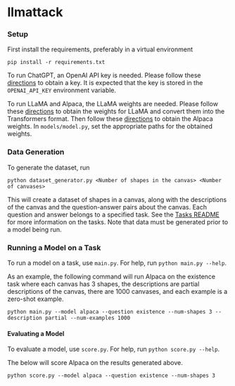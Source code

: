 # llmattack

### Setup
First install the requirements, preferably in a virtual environment
```
pip install -r requirements.txt
```

To run ChatGPT, an OpenAI API key is needed. Please follow these [directions](https://platform.openai.com/docs/guides/production-best-practices/api-keys) to obtain a key. It is expected that the key is stored in the `OPENAI_API_KEY` environment variable. 

To run LLaMA and Alpaca, the LLaMA weights are needed. Please follow these [directions](https://huggingface.co/docs/transformers/main/en/model_doc/llama) to obtain the weights for LLaMA and convert them into the Transformers format. Then follow these [directions](https://github.com/tatsu-lab/stanford_alpaca#recovering-alpaca-weights) to obtain the Alpaca weights. In `models/model.py`, set the appropriate paths for the obtained weights. 


### Data Generation
To generate the dataset, run 
```
python dataset_generator.py <Number of shapes in the canvas> <Number of canvases>
```
This will create a dataset of shapes in a canvas, along with the descriptions of the canvas and the question-answer pairs about the canvas. Each question and answer belongs to a specified task. See the [Tasks README](datasets/tasks/README.md) for more information on the tasks. Note that data must be generated prior to a model being run. 


### Running a Model on a Task
To run a model on a task, use `main.py`. For help, run `python main.py --help`.

As an example, the following command will run Alpaca on the existence task where each canvas has 3 shapes, the descriptions are partial descriptions of the canvas, there are 1000 canvases, and each example is a zero-shot example.
```
python main.py --model alpaca --question existence --num-shapes 3 --description partial --num-examples 1000
```


#### Evaluating a Model
To evaluate a model, use `score.py`. For help, run `python score.py --help`. 

The below will score Alpaca on the results generated above. 
```
python score.py --model alpaca --question existence --num-shapes 3
```

